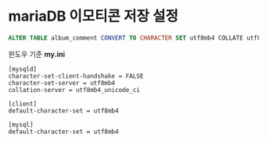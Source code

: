# mariaDB 이모티콘 저장 설정

```sql
ALTER TABLE album_comment CONVERT TO CHARACTER SET utf8mb4 COLLATE utf8mb4_unicode_ci;
```


윈도우 기준
 **my.ini**

```
[mysqld]
character-set-client-handshake = FALSE
character-set-server = utf8mb4
collation-server = utf8mb4_unicode_ci

[client]
default-character-set = utf8mb4

[mysql]
default-character-set = utf8mb4
```


